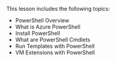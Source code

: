 This lesson includes the following topics:

- PowerShell Overview
- What is Azure PowerShell
- Install PowerShell
- What are PowerShell Cmdlets
- Run Templates with PowerShell
- VM Extensions with PowerShell
